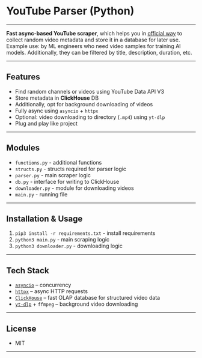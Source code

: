 # YouTube Parser (Python)
___
**Fast async-based YouTube scraper**, which helps you in <ins>official way</ins> to collect random video metadata and store it in a database for later use.
Example use: by ML engineers who need video samples for training AI models.
Additionally, they can be filtered by title, description, duration, etc.
___
## Features
- Find random channels or videos using YouTube Data API V3
- Store metadata in **ClickHouse** DB
- Additionally, opt for background downloading of videos
- Fully async using `asyncio` + `httpx`
- Optional: video downloading to directory (`.mp4`) using `yt-dlp`
- Plug and play like project
___
## Modules
- `functions.py` - additional functions
- `structs.py` - structs required for parser logic
- `parser.py` - main scraper logic
- `db.py` - interface for writing to ClickHouse
- `downloader.py` - module for downloading videos
- `main.py` - running file
___
## Installation & Usage
1. `pip3 install -r requirements.txt` - install requirements
2. `python3 main.py` - main scraping logic
3. `python3 downloader.py` - downloading logic
___
## Tech Stack
- [`asyncio`](https://docs.python.org/3/library/asyncio.html) – concurrency
- [`httpx`](https://www.python-httpx.org/) – async HTTP requests
- [`ClickHouse`](https://clickhouse.com/) – fast OLAP database for structured video data
- [`yt-dlp`](https://github.com/yt-dlp/yt-dlp) + `ffmpeg` – background video downloading
___
## License
- MIT
___